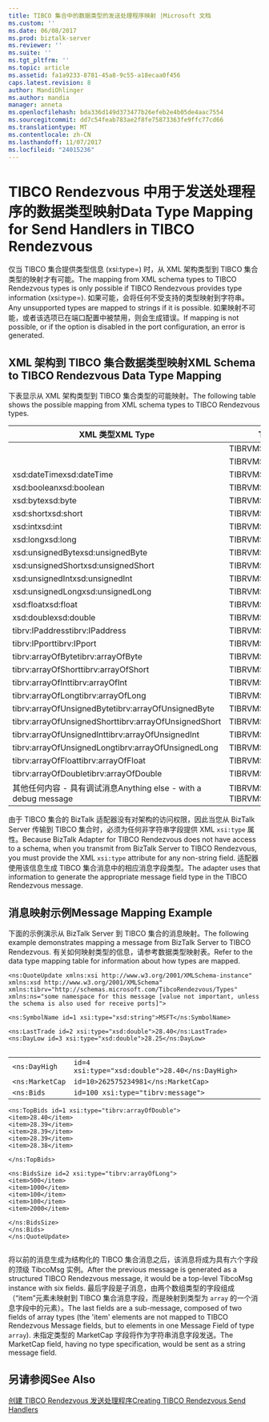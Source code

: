 ```yaml
---
title: TIBCO 集合中的数据类型的发送处理程序映射 |Microsoft 文档
ms.custom: ''
ms.date: 06/08/2017
ms.prod: biztalk-server
ms.reviewer: ''
ms.suite: ''
ms.tgt_pltfrm: ''
ms.topic: article
ms.assetid: fa1a9233-8781-45a8-9c55-a18ecaa0f456
caps.latest.revision: 8
author: MandiOhlinger
ms.author: mandia
manager: anneta
ms.openlocfilehash: bda336d149d373477b26efeb2e4b05de4aac7554
ms.sourcegitcommit: dd7c54feab783ae2f8fe75873363fe9ffc77cd66
ms.translationtype: MT
ms.contentlocale: zh-CN
ms.lasthandoff: 11/07/2017
ms.locfileid: "24015236"
---
```

# <a name="data-type-mapping-for-send-handlers-in-tibco-rendezvous"></a><span data-ttu-id="38dba-102">TIBCO Rendezvous 中用于发送处理程序的数据类型映射</span><span class="sxs-lookup"><span data-stu-id="38dba-102">Data Type Mapping for Send Handlers in TIBCO Rendezvous</span></span>
<span data-ttu-id="38dba-103">仅当 TIBCO 集合提供类型信息 (xsi:type=) 时，从 XML 架构类型到 TIBCO 集合类型的映射才有可能。</span><span class="sxs-lookup"><span data-stu-id="38dba-103">The mapping from XML schema types to TIBCO Rendezvous types is only possible if TIBCO Rendezvous provides type information (xsi:type=).</span></span> <span data-ttu-id="38dba-104">如果可能，会将任何不受支持的类型映射到字符串。</span><span class="sxs-lookup"><span data-stu-id="38dba-104">Any unsupported types are mapped to strings if it is possible.</span></span> <span data-ttu-id="38dba-105">如果映射不可能，或者该选项已在端口配置中被禁用，则会生成错误。</span><span class="sxs-lookup"><span data-stu-id="38dba-105">If mapping is not possible, or if the option is disabled in the port configuration, an error is generated.</span></span>  
  
## <a name="xml-schema-to-tibco-rendezvous-data-type-mapping"></a><span data-ttu-id="38dba-106">XML 架构到 TIBCO 集合数据类型映射</span><span class="sxs-lookup"><span data-stu-id="38dba-106">XML Schema to TIBCO Rendezvous Data Type Mapping</span></span>  
 <span data-ttu-id="38dba-107">下表显示从 XML 架构类型到 TIBCO 集合类型的可能映射。</span><span class="sxs-lookup"><span data-stu-id="38dba-107">The following table shows the possible mapping from XML schema types to TIBCO Rendezvous types.</span></span>  
  
|<span data-ttu-id="38dba-108">XML 类型</span><span class="sxs-lookup"><span data-stu-id="38dba-108">XML Type</span></span>|<span data-ttu-id="38dba-109">TIBCO RV 类型</span><span class="sxs-lookup"><span data-stu-id="38dba-109">TIBCO RV Type</span></span>|  
|--------------|-------------------|  
||<span data-ttu-id="38dba-110">TIBRVMSG_MSG</span><span class="sxs-lookup"><span data-stu-id="38dba-110">TIBRVMSG_MSG</span></span>|  
||<span data-ttu-id="38dba-111">TIBRVMSG_XML</span><span class="sxs-lookup"><span data-stu-id="38dba-111">TIBRVMSG_XML</span></span>|  
|<span data-ttu-id="38dba-112">xsd:dateTime</span><span class="sxs-lookup"><span data-stu-id="38dba-112">xsd:dateTime</span></span>|<span data-ttu-id="38dba-113">TIBRVMSG_DATETIME</span><span class="sxs-lookup"><span data-stu-id="38dba-113">TIBRVMSG_DATETIME</span></span>|  
|<span data-ttu-id="38dba-114">xsd:boolean</span><span class="sxs-lookup"><span data-stu-id="38dba-114">xsd:boolean</span></span>|<span data-ttu-id="38dba-115">TIBRVMSG_BOOL</span><span class="sxs-lookup"><span data-stu-id="38dba-115">TIBRVMSG_BOOL</span></span>|  
|<span data-ttu-id="38dba-116">xsd:byte</span><span class="sxs-lookup"><span data-stu-id="38dba-116">xsd:byte</span></span>|<span data-ttu-id="38dba-117">TIBRVMSG_I8</span><span class="sxs-lookup"><span data-stu-id="38dba-117">TIBRVMSG_I8</span></span>|  
|<span data-ttu-id="38dba-118">xsd:short</span><span class="sxs-lookup"><span data-stu-id="38dba-118">xsd:short</span></span>|<span data-ttu-id="38dba-119">TIBRVMSG_I16</span><span class="sxs-lookup"><span data-stu-id="38dba-119">TIBRVMSG_I16</span></span>|  
|<span data-ttu-id="38dba-120">xsd:int</span><span class="sxs-lookup"><span data-stu-id="38dba-120">xsd:int</span></span>|<span data-ttu-id="38dba-121">TIBRVMSG_I32</span><span class="sxs-lookup"><span data-stu-id="38dba-121">TIBRVMSG_I32</span></span>|  
|<span data-ttu-id="38dba-122">xsd:long</span><span class="sxs-lookup"><span data-stu-id="38dba-122">xsd:long</span></span>|<span data-ttu-id="38dba-123">TIBRVMSG_I64</span><span class="sxs-lookup"><span data-stu-id="38dba-123">TIBRVMSG_I64</span></span>|  
|<span data-ttu-id="38dba-124">xsd:unsignedByte</span><span class="sxs-lookup"><span data-stu-id="38dba-124">xsd:unsignedByte</span></span>|<span data-ttu-id="38dba-125">TIBRVMSG_U8</span><span class="sxs-lookup"><span data-stu-id="38dba-125">TIBRVMSG_U8</span></span>|  
|<span data-ttu-id="38dba-126">xsd:unsignedShort</span><span class="sxs-lookup"><span data-stu-id="38dba-126">xsd:unsignedShort</span></span>|<span data-ttu-id="38dba-127">TIBRVMSG_U16</span><span class="sxs-lookup"><span data-stu-id="38dba-127">TIBRVMSG_U16</span></span>|  
|<span data-ttu-id="38dba-128">xsd:unsignedInt</span><span class="sxs-lookup"><span data-stu-id="38dba-128">xsd:unsignedInt</span></span>|<span data-ttu-id="38dba-129">TIBRVMSG_U32</span><span class="sxs-lookup"><span data-stu-id="38dba-129">TIBRVMSG_U32</span></span>|  
|<span data-ttu-id="38dba-130">xsd:unsignedLong</span><span class="sxs-lookup"><span data-stu-id="38dba-130">xsd:unsignedLong</span></span>|<span data-ttu-id="38dba-131">TIBRVMSG_U64</span><span class="sxs-lookup"><span data-stu-id="38dba-131">TIBRVMSG_U64</span></span>|  
|<span data-ttu-id="38dba-132">xsd:float</span><span class="sxs-lookup"><span data-stu-id="38dba-132">xsd:float</span></span>|<span data-ttu-id="38dba-133">TIBRVMSG_F32</span><span class="sxs-lookup"><span data-stu-id="38dba-133">TIBRVMSG_F32</span></span>|  
|<span data-ttu-id="38dba-134">xsd:double</span><span class="sxs-lookup"><span data-stu-id="38dba-134">xsd:double</span></span>|<span data-ttu-id="38dba-135">TIBRVMSG_F64</span><span class="sxs-lookup"><span data-stu-id="38dba-135">TIBRVMSG_F64</span></span>|  
|<span data-ttu-id="38dba-136">tibrv:IPaddress</span><span class="sxs-lookup"><span data-stu-id="38dba-136">tibrv:IPaddress</span></span>|<span data-ttu-id="38dba-137">TIBRVMSG_IPADDR32</span><span class="sxs-lookup"><span data-stu-id="38dba-137">TIBRVMSG_IPADDR32</span></span>|  
|<span data-ttu-id="38dba-138">tibrv:IPport</span><span class="sxs-lookup"><span data-stu-id="38dba-138">tibrv:IPport</span></span>|<span data-ttu-id="38dba-139">TIBRVMSG_IPPORT16</span><span class="sxs-lookup"><span data-stu-id="38dba-139">TIBRVMSG_IPPORT16</span></span>|  
|<span data-ttu-id="38dba-140">tibrv:arrayOfByte</span><span class="sxs-lookup"><span data-stu-id="38dba-140">tibrv:arrayOfByte</span></span>|<span data-ttu-id="38dba-141">TIBRVMSG_I8ARRAY</span><span class="sxs-lookup"><span data-stu-id="38dba-141">TIBRVMSG_I8ARRAY</span></span>|  
|<span data-ttu-id="38dba-142">tibrv:arrayOfShort</span><span class="sxs-lookup"><span data-stu-id="38dba-142">tibrv:arrayOfShort</span></span>|<span data-ttu-id="38dba-143">TIBRVMSG_I16ARRAY</span><span class="sxs-lookup"><span data-stu-id="38dba-143">TIBRVMSG_I16ARRAY</span></span>|  
|<span data-ttu-id="38dba-144">tibrv:arrayOfInt</span><span class="sxs-lookup"><span data-stu-id="38dba-144">tibrv:arrayOfInt</span></span>|<span data-ttu-id="38dba-145">TIBRVMSG_I32ARRAY</span><span class="sxs-lookup"><span data-stu-id="38dba-145">TIBRVMSG_I32ARRAY</span></span>|  
|<span data-ttu-id="38dba-146">tibrv:arrayOfLong</span><span class="sxs-lookup"><span data-stu-id="38dba-146">tibrv:arrayOfLong</span></span>|<span data-ttu-id="38dba-147">TIBRVMSG_I64ARRAY</span><span class="sxs-lookup"><span data-stu-id="38dba-147">TIBRVMSG_I64ARRAY</span></span>|  
|<span data-ttu-id="38dba-148">tibrv:arrayOfUnsignedByte</span><span class="sxs-lookup"><span data-stu-id="38dba-148">tibrv:arrayOfUnsignedByte</span></span>|<span data-ttu-id="38dba-149">TIBRVMSG_U8ARRAY</span><span class="sxs-lookup"><span data-stu-id="38dba-149">TIBRVMSG_U8ARRAY</span></span>|  
|<span data-ttu-id="38dba-150">tibrv:arrayOfUnsignedShort</span><span class="sxs-lookup"><span data-stu-id="38dba-150">tibrv:arrayOfUnsignedShort</span></span>|<span data-ttu-id="38dba-151">TIBRVMSG_U16ARRAY</span><span class="sxs-lookup"><span data-stu-id="38dba-151">TIBRVMSG_U16ARRAY</span></span>|  
|<span data-ttu-id="38dba-152">tibrv:arrayOfUnsignedInt</span><span class="sxs-lookup"><span data-stu-id="38dba-152">tibrv:arrayOfUnsignedInt</span></span>|<span data-ttu-id="38dba-153">TIBRVMSG_U32ARRAY</span><span class="sxs-lookup"><span data-stu-id="38dba-153">TIBRVMSG_U32ARRAY</span></span>|  
|<span data-ttu-id="38dba-154">tibrv:arrayOfUnsignedLong</span><span class="sxs-lookup"><span data-stu-id="38dba-154">tibrv:arrayOfUnsignedLong</span></span>|<span data-ttu-id="38dba-155">TIBRVMSG_U64ARRAY</span><span class="sxs-lookup"><span data-stu-id="38dba-155">TIBRVMSG_U64ARRAY</span></span>|  
|<span data-ttu-id="38dba-156">tibrv:arrayOfFloat</span><span class="sxs-lookup"><span data-stu-id="38dba-156">tibrv:arrayOfFloat</span></span>|<span data-ttu-id="38dba-157">TIBRVMSG_F32ARRAY</span><span class="sxs-lookup"><span data-stu-id="38dba-157">TIBRVMSG_F32ARRAY</span></span>|  
|<span data-ttu-id="38dba-158">tibrv:arrayOfDouble</span><span class="sxs-lookup"><span data-stu-id="38dba-158">tibrv:arrayOfDouble</span></span>|<span data-ttu-id="38dba-159">TIBRVMSG_F64ARRAY</span><span class="sxs-lookup"><span data-stu-id="38dba-159">TIBRVMSG_F64ARRAY</span></span>|  
|<span data-ttu-id="38dba-160">其他任何内容 - 具有调试消息</span><span class="sxs-lookup"><span data-stu-id="38dba-160">Anything else - with a debug message</span></span>|<span data-ttu-id="38dba-161">TIBRVMSG_STRING 日志。</span><span class="sxs-lookup"><span data-stu-id="38dba-161">TIBRVMSG_STRING the log.</span></span>|  
  
 <span data-ttu-id="38dba-162">由于 TIBCO 集合的 BizTalk 适配器没有对架构的访问权限，因此当您从 BizTalk Server 传输到 TIBCO 集合时，必须为任何非字符串字段提供 XML `xsi:type` 属性。</span><span class="sxs-lookup"><span data-stu-id="38dba-162">Because BizTalk Adapter for TIBCO Rendezvous does not have access to a schema, when you transmit from BizTalk Server to TIBCO Rendezvous, you must provide the XML `xsi:type` attribute for any non-string field.</span></span> <span data-ttu-id="38dba-163">适配器使用该信息生成 TIBCO 集合消息中的相应消息字段类型。</span><span class="sxs-lookup"><span data-stu-id="38dba-163">The adapter uses that information to generate the appropriate message field type in the TIBCO Rendezvous message.</span></span>  
  
## <a name="message-mapping-example"></a><span data-ttu-id="38dba-164">消息映射示例</span><span class="sxs-lookup"><span data-stu-id="38dba-164">Message Mapping Example</span></span>  
 <span data-ttu-id="38dba-165">下面的示例演示从 BizTalk Server 到 TIBCO 集合的消息映射。</span><span class="sxs-lookup"><span data-stu-id="38dba-165">The following example demonstrates mapping a message from BizTalk Server to TIBCO Rendezvous.</span></span> <span data-ttu-id="38dba-166">有关如何映射类型的信息，请参考数据类型映射表。</span><span class="sxs-lookup"><span data-stu-id="38dba-166">Refer to the data type mapping table for information about how types are mapped.</span></span>  
  
```  
<ns:QuoteUpdate xmlns:xsi http://www.w3.org/2001/XMLSchema-instance"  
xmlns:xsd http://www.w3.org/2001/XMLSchema"  
xmlns:tibrv="http://schemas.microsoft.com/TibcoRendezvous/Types"  
xmlns:ns="some namespace for this message [value not important, unless the schema is also used for receive ports]">  
  
<ns:SymbolName id=1 xsi:type="xsd:string">MSFT</ns:SymbolName>  
  
<ns:LastTrade id=2 xsi:type="xsd:double">28.40</ns:LastTrade>   
<ns:DayLow id=3 xsi:type="xsd:double">28.25</ns:DayLow>  
  
```  
  
|||  
|-|-|  
|`<ns:DayHigh`|`id=4 xsi:type="xsd:double">28.40</ns:DayHigh>`|  
|`<ns:MarketCap`|`id=10>262575234981</ns:MarketCap>`|  
|`<ns:Bids`|`id=100 xsi:type="tibrv:message">`|  
  
```  
<ns:TopBids id=1 xsi:type="tibrv:arrayOfDouble">  
<item>28.40</item>  
<item>28.39</item>  
<item>28.39</item>  
<item>28.39</item>  
<item>28.38</item>  
  
</ns:TopBids>  
  
<ns:BidsSize id=2 xsi:type="tibrv:arrayOfLong">  
<item>500</item>  
<item>1000</item>  
<item>100</item>  
<item>100</item>  
<item>2000</item>  
  
</ns:BidsSize>  
</ns:Bids>  
</ns:QuoteUpdate>  
  
```  
  
 <span data-ttu-id="38dba-167">将以前的消息生成为结构化的 TIBCO 集合消息之后，该消息将成为具有六个字段的顶级 TibcoMsg 实例。</span><span class="sxs-lookup"><span data-stu-id="38dba-167">After the previous message is generated as a structured TIBCO Rendezvous message, it would be a top-level TibcoMsg instance with six fields.</span></span> <span data-ttu-id="38dba-168">最后字段是子消息，由两个数组类型的字段组成（“item”元素未映射到 TIBCO 集合消息字段，而是映射到类型为 `array` 的一个消息字段中的元素）。</span><span class="sxs-lookup"><span data-stu-id="38dba-168">The last fields are a sub-message, composed of two fields of array types (the 'item' elements are not mapped to TIBCO Rendezvous Message fields, but to elements in one Message Field of type `array`).</span></span> <span data-ttu-id="38dba-169">未指定类型的 MarketCap 字段将作为字符串消息字段发送。</span><span class="sxs-lookup"><span data-stu-id="38dba-169">The MarketCap field, having no type specification, would be sent as a string message field.</span></span>  
  
## <a name="see-also"></a><span data-ttu-id="38dba-170">另请参阅</span><span class="sxs-lookup"><span data-stu-id="38dba-170">See Also</span></span>  
 [<span data-ttu-id="38dba-171">创建 TIBCO Rendezvous 发送处理程序</span><span class="sxs-lookup"><span data-stu-id="38dba-171">Creating TIBCO Rendezvous Send Handlers</span></span>](../core/creating-tibco-rendezvous-send-handlers.md)